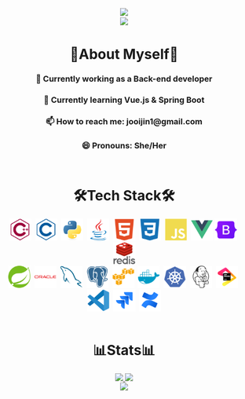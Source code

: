 <div align="center">
<img src="https://capsule-render.vercel.app/api?type=waving&color=gradient&height=180&section=header&text=Ijin%Joo&fontSize=70&fontColor=FFFFFF" />
</div>
<div align="center">
  <img src="https://media.giphy.com/media/wwg1suUiTbCY8H8vIA/giphy-downsized-large.gif" width="500"/>
</div>
<div align="center"><h1><b>👾About Myself👾</b></h1></div>
<div align="center">
  <h3>🔭 Currently working as a Back-end developer</h3>
  <h3>🌱 Currently learning Vue.js & Spring Boot</h3>
  <h3>📫 How to reach me: jooijin1@gmail.com</h3>
  <h3>😄 Pronouns: She/Her</h3>
</div>
<br/>
<div align="center"><h1><b>🛠Tech Stack🛠</b></h1></div>
<div align="center">
<img src="https://github.com/devicons/devicon/blob/master/icons/cplusplus/cplusplus-line.svg" width="45" height="45"/>&nbsp;
<img src="https://github.com/devicons/devicon/blob/master/icons/c/c-line.svg" width="45" height="45"/>&nbsp;
<img src="https://github.com/devicons/devicon/blob/master/icons/python/python-original.svg" width="45" height="45"/>&nbsp; 
<img src="https://github.com/devicons/devicon/blob/master/icons/java/java-original.svg" width="45" height="45"/>&nbsp;
<img src="https://github.com/devicons/devicon/blob/master/icons/html5/html5-plain.svg" width="45" height="45"/>&nbsp;
<img src="https://github.com/devicons/devicon/blob/master/icons/css3/css3-plain.svg" width="45" height="45"/>&nbsp;
<img src="https://github.com/devicons/devicon/blob/master/icons/javascript/javascript-plain.svg" width="45" height="45"/>&nbsp; 
<img src="https://github.com/devicons/devicon/blob/master/icons/vuejs/vuejs-original.svg" width="45" height="45"/>
<img src="https://github.com/devicons/devicon/blob/master/icons/bootstrap/bootstrap-original.svg" width="45" height="45"/>&nbsp; 
<img src="https://github.com/devicons/devicon/blob/master/icons/redis/redis-original-wordmark.svg" width="45" height="45"/>
<br/>
<img src="https://github.com/devicons/devicon/blob/master/icons/spring/spring-original.svg" width="45" height="45"/>&nbsp;
<img src="https://github.com/devicons/devicon/blob/master/icons/oracle/oracle-original.svg" width="45" height="45"/>&nbsp;
<img src="https://github.com/devicons/devicon/blob/master/icons/mysql/mysql-plain.svg" width="45" height="45"/>&nbsp;
<img src="https://github.com/devicons/devicon/blob/master/icons/postgresql/postgresql-plain.svg" width="45" height="45"/>&nbsp;
<img src="https://github.com/devicons/devicon/blob/master/icons/amazonwebservices/amazonwebservices-original.svg" width="45" height="45"/>&nbsp;
<img src="https://github.com/devicons/devicon/blob/master/icons/docker/docker-plain.svg" width="45" height="45"/>&nbsp;
<img src="https://github.com/devicons/devicon/blob/master/icons/kubernetes/kubernetes-plain.svg" width="45" height="45"/>&nbsp;
<img src="https://github.com/devicons/devicon/blob/master/icons/jenkins/jenkins-line.svg" width="45" hegith="45"/>&nbsp;
<img src="https://github.com/devicons/devicon/blob/master/icons/jetbrains/jetbrains-original.svg" width="45" height="45"/>&nbsp;
<img src="https://github.com/devicons/devicon/blob/master/icons/vscode/vscode-original.svg" width="45" height="45"/>&nbsp;
<img src="https://github.com/devicons/devicon/blob/master/icons/jira/jira-original.svg" width="45" height="45"/>&nbsp;
<img src="https://github.com/devicons/devicon/blob/master/icons/confluence/confluence-original.svg" width="45" height="45"/>
</div>
<br/>
<div align="center"><h1><b>📊Stats📊</b></h1></div>
<div align="center">
  <a href="https://github.com/anuraghazra/github-readme-stats">
    <img src="https://github-readme-stats.vercel.app/api?username=jooijin&show_icons=true&theme=graywhite" height="175" />
  </a>
  <a href="https://github.com/anuraghazra/github-readme-stats">
    <img src="https://github-readme-stats.vercel.app/api/top-langs/?username=jooijin&layout=compact&theme=graywhite" height="175" />
  </a>
</div>
<div align="center">
  <a href="https://solved.ac/jooijin">
    <img src="http://mazassumnida.wtf/api/v2/generate_badge?boj=jooijin" height="175" />
  </a>
</div>
